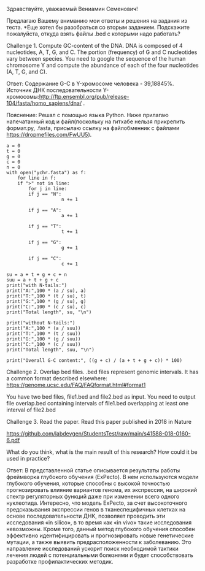 Здравствуйте, уважаемый Вениамин Семенович!

Предлагаю Вашему вниманию мои ответы и решения на задания из теста.
*Еще хотел бы разобраться со вторым заданием. Подскажите пожалуйста, откуда взять файлы .bed с которыми надо работать?

Challenge 1. Compute GC-content of the DNA.
DNA is composed of 4 nucleotides, A, T, G, and C. The portion (frequency) of G and C nucleotides vary between species. You need to google the sequence of the human chromosome Y and compute the abundance of each of the four nucleotides (A, T, G, and C).

Ответ: Содержание G-C в Y-хромосоме человека - 39,18845%. Источник ДНК последовательности Y-хромосомы:http://ftp.ensembl.org/pub/release-104/fasta/homo_sapiens/dna/ .

Пояснение: Решал с помощью языка Python. Ниже прилагаю напечатанный код и файл(поскольку на гитхабе нельзя прикрепить формат.py, .fasta, присылаю ссылку на файлобменник с файлами https://dropmefiles.com/FwUU5).

	a = 0
	t = 0
	g = 0
	c = 0
	n = 0
	with open("ychr.fasta") as f:
    	for line in f:
		if ">" not in line:
	    	for j in line:
			if j == "N":
                    	n += 1
                
			if j == "A":
                    	a += 1
                
			if j == "T":
                    	t += 1
                
			if j == "G":
                    	g += 1
                
			if j == "C":
                    	c += 1
			
	su = a + t + g + c + n
	suu = a + t + g + c
	print("with N-tails:")
	print("A:",100 * (a / su), a)
	print("T:",100 * (t / su), t)
	print("G:",100 * (g / su), g)
	print("C:",100 * (c / su), c)
	print("Total length", su, "\n")

	print("without N-tails:")
	print("A:",100 * (a / suu))
	print("T:",100 * (t / suu))
	print("G:",100 * (g / suu))
	print("C:",100 * (c / suu))
	print("Total length", suu, "\n")

	print("Overall G-C content:", ((g + c) / (a + t + g + c)) * 100)

Challenge 2. Overlap bed files.
.bed files represent genomic intervals. It has a common format described elsewhere: 
https://genome.ucsc.edu/FAQ/FAQformat.html#format1

You have two bed files, file1.bed and file2.bed as input. You need to output file overlap.bed containing intervals of file1.bed overlapping at least one interval of file2.bed


Challenge 3. Read the paper.
Read this paper published in 2018 in Nature 

https://github.com/labdevgen/StudentsTest/raw/main/s41588-018-0160-6.pdf

What do you think, what is the main result of this research? How could it be used in practice? 

Ответ: В представленной статье описывается результаты работы фреймворка глубокого обучения (ExPecto). В нем используются модели глубокого обучения, которые способны с высокой точностью прогнозировать влияние вариантов генома, их экспрессия, на широкий спектр регуляторных функций даже при изменении всего одного нуклеотида.
	Интересно, что модель ExPecto, за счет высокоточного предсказывания экспрессии генов в тканеспецифичных клетках на основе последовательности ДНК, позволяет проводить эти исследования «in silico», в то время как «in vivo» такие исследования невозможны. Кроме того, данный метод глубокого обучения способен эффективно идентифицировать и прогнозировать новые генетические мутации, а также выявить предрасположенности к заболеванию. Это направление исследований ускорит поиск необходимой тактики лечения людей с потенциальными болезнями и будет способствовать разработке профилактических методик.
